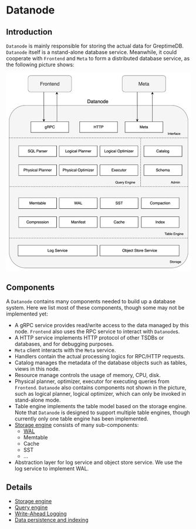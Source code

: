 # Datanode

## Introduction

`Datanode` is mainly responsible for storing the actual data for GreptimeDB. `Datanode` itself is a
nstand-alone database service. Meanwhile, it could cooperate with `Frontend` and `Meta` to form a
distributed database service, as the following picture shows:

![Datanode](../../public/datanode.png)

## Components

A `Datanode` contains many components needed to build up a database system. Here we list most of
these components, though some may not be implemented yet:

- A gRPC service provides read/write access to the data managed by this node. `Frontend` also uses
the RPC service to interact with `Datanode`s.
- A HTTP service implements HTTP protocol of other TSDBs or databases, and for debugging purposes.
- `Meta` client interacts with the `Meta` service.
- Handlers contain the actual processing logics for RPC/HTTP requests.
- Catalog manages the metadata of the database objects such as tables, views in this node.
- Resource manage controls the usage of memory, CPU, disk.
- Physical planner, optimizer, executor for executing queries from `Frontend`. `Datanode` also
contains components not shown in the picture, such as logical planner, logical optimizer, which can
only be invoked in stand-alone mode.
- Table engine implements the table model based on the storage engine. Note that `Datanode` is
designed to support multiple table engines, though currently only one table engine has been
implemented.
- [Storage engine][1] consists of many sub-components:
  - [WAL][2]
  - Memtable
  - Cache
  - SST
  - ...
- Abstraction layer for log service and object store service. We use the log service to implement
WAL.

## Details

- [Storage engine][1]
- [Query engine][3]
- [Write-Ahead Logging][2]
- [Data persistence and indexing][4]

[1]: ./storage-engine.md
[2]: ./wal.md
[3]: ./query-engine.md
[4]: ./data-persistence-indexing.md
